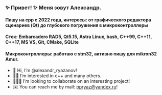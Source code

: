 ### ✨ Привет! ✨ Меня зовут Александр.
#### Пишу на cpp с 2022 года, интересы: от графического редактора сценариев (Qt) до глубокого погружения в микроконтроллеры

#### **Стек:** Embarcadero RAD5, Qt5.15, Astra Linux, bash, C++99, C++11, C++17, MS VS, Git, CMake, SQLite
#### **Микроконтроллеры:**   работаю  с stm32, активно пишу для mikron32 Amur.

- 🎃 Hi, I’m @alexandr_ryazanov!
- 🤦‍♂️ I’m interested in c++ and many others.
- 👨🏻‍🦽 I’m looking to collaborate on an interesting project!
- ✉️ You can reach me by mail: ppryaz@yandex.ru!

<!--
**ppryaz/ppryaz** is a ✨ _special_ ✨ repository because its `README.md` (this file) appears on your GitHub profile.

Here are some ideas to get you started:

- 🔭 I’m currently working on ...
- 🌱 I’m currently learning ...
- 👯 I’m looking to collaborate on ...
- 🤔 I’m looking for help with ...
- 💬 Ask me about ...
- 📫 How to reach me: ...
- 😄 Pronouns: ...
- ⚡ Fun fact: ...
-->
